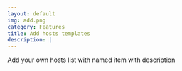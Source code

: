 ```yaml
---
layout: default
img: add.png
category: Features
title: Add hosts templates
description: |
---
```

  Add your own hosts list with named item with description
